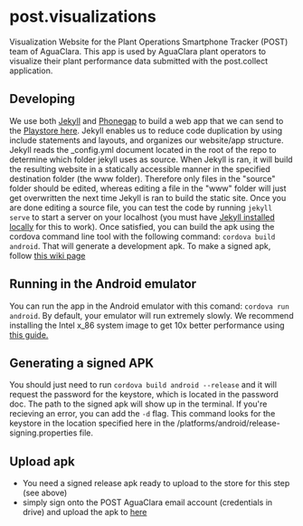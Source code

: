 # post.visualizations
Visualization Website for the Plant Operations Smartphone Tracker (POST) team of AguaClara. This app is used by AguaClara plant operators to visualize their plant performance data submitted with the post.collect application. 

## Developing
We use both [Jekyll](http://jekyllrb.com/) and [Phonegap](http://phonegap.com/) to build a web app that we can send to the [Playstore here](https://play.google.com/store/apps/details?id=org.aguaclara.post.visualizations). Jekyll enables us to reduce code duplication by using include statements and layouts, and organizes our website/app structure. Jekyll reads the _config.yml document located in the root of the repo to determine which folder jekyll uses as source. When Jekyll is ran, it will build the resulting website in a statically accessible manner in the specified destination folder (the www folder). Therefore only files in the "source" folder should be edited, whereas editing a file in the "www" folder will just get overwritten the next time Jekyll is ran to build the static site. Once you are done editing a source file, you can test the code by running `jekyll serve` to start a server on your localhost (you must have [Jekyll installed locally](https://jekyllrb.com/docs/installation/) for this to work). Once satisfied, you can build the apk using the cordova command line tool with the following command: `cordova build android`. That will generate a development apk. To make a signed apk, follow [this wiki page](https://github.com/AguaClara/POST/wiki/Signing-the-APK-and-uploading-to-Play-Store)

## Running in the Android emulator
You can run the app in the Android emulator with this comand: `cordova run android`. By default, your emulator will run extremely slowly. We recommend installing the Intel x_86 system image to get 10x better performance using [this guide.](http://stackoverflow.com/questions/2662650/making-the-android-emulator-run-faster) 

## Generating a signed APK
You should just need to run `cordova build android --release` and it will request the password for the keystore, which is located in the password doc. The path to the signed apk will show up in the terminal. If you're recieving an error, you can add the `-d` flag. This command looks for the keystore in the location specified here in the /platforms/android/release-signing.properties file. 

## Upload apk
* You need a signed release apk ready to upload to the store for this step (see above)
* simply sign onto the POST AguaClara email account (credentials in drive) and upload the apk to [here](https://play.google.com/apps/publish/?dev_acc=18423817182957885233#ApkPlace:p=tmp.18423817182957885233.1463749987830)

